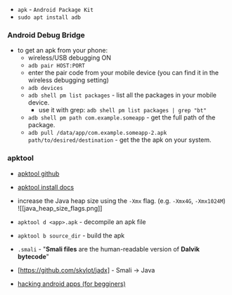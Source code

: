 - `apk` - `Android Package Kit`
- `sudo apt install adb`
### Android Debug Bridge
- to get an apk from your phone:
	- wireless/USB debugging ON
	- `adb pair HOST:PORT`
	- enter the pair code from your mobile device (you can find it in the wireless debugging setting)
	- `adb devices`
	- `adb shell pm list packages` - list all the packages in your mobile device.
		- use it with grep: `adb shell pm list packages | grep "bt"`
	- `adb shell pm path com.example.someapp` - get the full path of the package.
	- `adb pull /data/app/com.example.someapp-2.apk path/to/desired/destination` - get the the apk on your system.
### apktool
- [apktool github](https://github.com/iBotPeaches/Apktool)
- [apktool install docs](https://apktool.org/docs/install)

- increase the Java heap size using the `-Xmx` flag. (e.g. `-Xmx4G`, `-Xmx1024M`) 
![[java_heap_size_flags.png]]
- `apktool d <app>.apk` - decompile an apk file
- `apktool b source_dir` - build the apk 

- `.smali` - "**Smali files** are the human-readable version of **Dalvik bytecode**"
- [https://github.com/skylot/jadx] - Smali -> Java 

- [hacking android apps (for begginers)](https://www.youtube.com/watch?v=7kKl3nokZso)